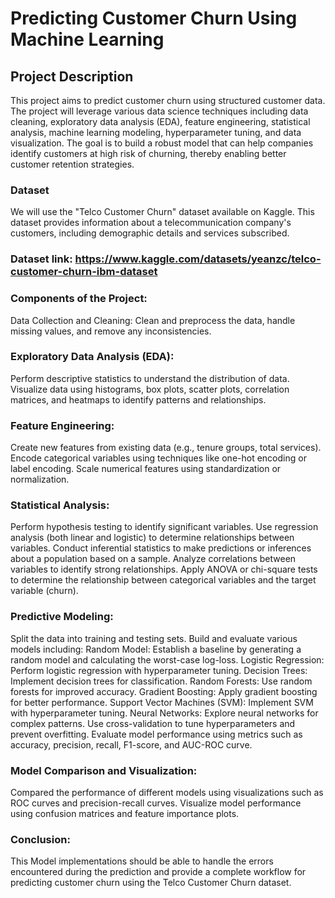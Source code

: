 # Predicting Customer Churn Using Machine Learning


## Project Description
This project aims to predict customer churn using structured customer data. The project will leverage various data science techniques including data cleaning, exploratory data analysis (EDA), feature engineering, statistical analysis, machine learning modeling, hyperparameter tuning, and data visualization. The goal is to build a robust model that can help companies identify customers at high risk of churning, thereby enabling better customer retention strategies.


### Dataset
We will use the "Telco Customer Churn" dataset available on Kaggle. This dataset provides information about a telecommunication company's customers, including demographic details and services subscribed.

### Dataset link: https://www.kaggle.com/datasets/yeanzc/telco-customer-churn-ibm-dataset
 
### Components of the Project:
Data Collection and Cleaning:
Clean and preprocess the data, handle missing values, and remove any inconsistencies.


### Exploratory Data Analysis (EDA):
Perform descriptive statistics to understand the distribution of data.
Visualize data using histograms, box plots, scatter plots, correlation matrices, and heatmaps to identify patterns and relationships.


### Feature Engineering:
Create new features from existing data (e.g., tenure groups, total services).
Encode categorical variables using techniques like one-hot encoding or label encoding.
Scale numerical features using standardization or normalization.


### Statistical Analysis:
Perform hypothesis testing to identify significant variables.
Use regression analysis (both linear and logistic) to determine relationships between variables.
Conduct inferential statistics to make predictions or inferences about a population based on a sample.
Analyze correlations between variables to identify strong relationships.
Apply ANOVA or chi-square tests to determine the relationship between categorical variables and the target variable (churn).


### Predictive Modeling:
Split the data into training and testing sets.
Build and evaluate various models including:
Random Model: Establish a baseline by generating a random model and calculating the worst-case log-loss.
Logistic Regression: Perform logistic regression with hyperparameter tuning.
Decision Trees: Implement decision trees for classification.
Random Forests: Use random forests for improved accuracy.
Gradient Boosting: Apply gradient boosting for better performance.
Support Vector Machines (SVM): Implement SVM with hyperparameter tuning.
Neural Networks: Explore neural networks for complex patterns.
Use cross-validation to tune hyperparameters and prevent overfitting.
Evaluate model performance using metrics such as accuracy, precision, recall, F1-score, and AUC-ROC curve.

### Model Comparison and Visualization:
Compared  the performance of different models using visualizations such as ROC curves and precision-recall curves.
Visualize model performance using confusion matrices and feature importance plots.


### Conclusion:
This Model implementations should be able to handle the errors encountered during the prediction and provide a complete workflow for predicting customer churn using the Telco Customer Churn dataset.
